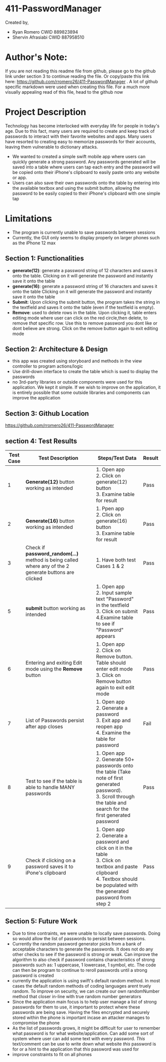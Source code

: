 # 411-PasswordManager

Created by,
- Ryan Romero         CWID 889823894
- Shervin Afrasiabi   CWID 887958510

# Author's Note:
If you are not reading this readme file from github, please go to the github link under section 3 to continue reading the file. Or copy/paste this link here: https://github.com/rromero26/411-PasswordManager .
A lot of github specific markdown were used when creating this file. For a much more visually appealing read of this file, head to the github now

# Project Description
Technology has become interlocked with everyday life for people in today's age. Due to this fact, many users are required to create and keep track of passwords to interact with their favorite websites and apps. Many users have resorted to creating easy to memorize passwords for their accounts, leaving them vulnerable to dictionary attacks. 
- We wanted to created a simple swift mobile app where users can quickly generate a strong password. Any passwords generated will be saved into a table where users can tap each entry and the password will be copied onto their iPhone's clipboard to easily paste onto any website or app. 
- Users can also save their own passwords onto the table by entering into the available textbox and using the submit button, allowing the password to be easily copied to their iPhone's clipboard with one simple tap
# Limitations
- The program is currently unable to save passwords between sessions
- Currently, the GUI only seems to display properly on larger phones such as the iPhone 12 max

## Section 1: Functionalities
- **generate(12)**: generate a password string of 12 characters and saves it onto the table. Clicking on it will generate the password and instantly save it onto the table
- **generate(16)**: generate a password string of 16 characters and saves it onto the table Clicking on it will generate the password and instantly save it onto the table
- **Submit**: Upon clicking the submit button, the program takes the string in the textfield and saves it onto the table (even if the textfield is empty).
- **Remove**: used to delete rows in the table. Upon clicking it, table enters editing mode where user can click on the red circle,then delete, to remove *that* specific row. Use this to remove password you dont like or dont believe are strong. Click on the remove button again to exit editing mode

## Section 2: Architecture & Design
- this app was created using storyboard and methods in the view controller to program actions/logic
- Use drill-down interface to create the table which is sued to display the passwords
- no 3rd-party libraries or outside components were used for this application. We kept it simple. If we wish to improve on the application, it is entirely possible that some outside libraries and components can improve the application

## Section 3: Github Location
https://github.com/rromero26/411-PasswordManager

## section 4: Test Results
Test Case | Test Description | Steps/Test Data | Result
--------- | ---------------- | --------------- | ---------
1 | **Generate(12)** button working as intended | 1. Open app<br />2. Click on generate(12) button<br />3. Examine table for result | Pass
2 | **Generate(16)** button working as intended | 1. Ppen app<br />2. Click on generate(16) button<br />3. Examine table for result | Pass
3 | Check if **password_random(...)** method is being called where any of the 2 generate buttons are clicked  | 1. Have both test Cases 1 & 2 | Pass
5 | **submit** button working as intended | 1. Open app<br />2. Input sample text "Password" in the textfield<br />3. Click on submit<br /> 4.Examine table to see if "Password" appears  | Pass
6 | Entering and exiting Edit mode using the **Remove** button | 1. Open app<br />2. Click on Remove button. Table should enter edit mode<br />3. Click on Remove button again to exit edit mode | Pass
7 | List of Passwords persist after app closes | 1. Open app<br />2. Generate a password<br />3. Exit app and reopen app<br />4. Examine the table for password | Fail
8 | Test to see if the table is able to handle MANY passwords | 1. Open app<br />2. Generate 50+ passwords onto the table (Take note of first generated password).<br />3. Scroll through the table and search for the first generated password | Pass
9 | Check if clicking on a password saves it to iPone's clipboard | 1. Open app<br />2. Generate a password and click on it in the table<br />3. Click on textbox and paste clipboard<br />4. Textbox should be populated with the generated password from step 2  | Pass


## Section 5: Future Work
- Due to time contraints, we were unable to locally save passwords. Doing so would allow the list of passwords to persist between sessions. 
- Currently the random password generator picks from a bank of acceptable characters to generate the passwords. It does not do any other checks to see if the password is strong or weak. Can improve the algorithm to also check if password contains characteristics of strong passwords such as: 1 uppercase, 1 lowercase, 1 symbol, etc. The code can then be program to continue to reroll passwords until a strong password is created
- currently the application is using swift's default random method. In most cases the default random methods of coding languages arent truely random. To improve on security, we can create our own randomNumber method that closer in-line with true random number generators
- Since the application main focus is to help user manage a list of strong passwords for them to use, it important to protect where these passwords are being save. Having the files encrypted and securely stored within the phone is important incase an attacker manages to compromise the phone
- As the list of passwords grows, it might be difficult for user to remember what password is for what website/application. Can add some sort of system where user can add some text with every password. *This* text/comment can be use to write down what website *this* password is for or a hint to the application that *this* password was used for
- improve constraints to fit on all phones
